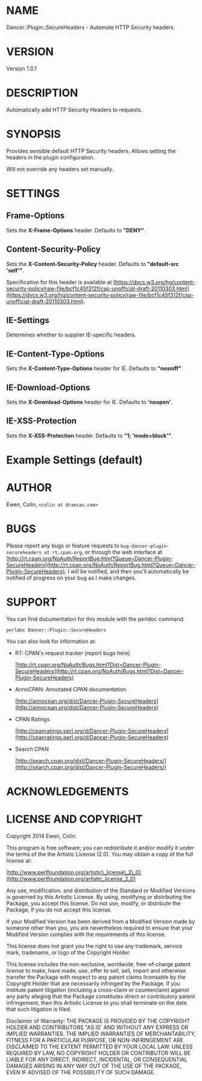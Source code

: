 # NAME

Dancer::Plugin::SecureHeaders - Automate HTTP Security headers.

# VERSION

Version 1.0.1

# DESCRIPTION

Automatically add HTTP Security Headers to requests.

# SYNOPSIS

Provides sensible default HTTP Security headers. Allows setting the headers in the plugin configuration.

Will not override any headers set manually.

# SETTINGS

## Frame-Options

Sets the **X-Frame-Options** header. Defaults to **"DENY"**.

## Content-Security-Policy

Sets the **X-Content-Security-Policy** header. Defaults to **"default-src 'self'"**. 

Specification for this header is available at [https://dvcs.w3.org/hg/content-security-policy/raw-file/bcf1c45f312f/csp-unofficial-draft-20110303.html](https://dvcs.w3.org/hg/content-security-policy/raw-file/bcf1c45f312f/csp-unofficial-draft-20110303.html).

## IE-Settings

Determines whether to supplier IE-specific headers.

## IE-Content-Type-Options

Sets the **X-Content-Type-Options** header for IE. Defaults to **"nosniff"**.

## IE-Download-Options

Sets the **X-Download-Options** header for IE. Defaults to **'noopen'**.

## IE-XSS-Protection

Sets the **X-XSS-Protection** header. Defaults to **"1; 'mode=block'"**.

# Example Settings (default)

# AUTHOR

Ewen, Colin, `<colin at draecas.com>`

# BUGS

Please report any bugs or feature requests to `bug-dancer-plugin-secureheaders at rt.cpan.org`, or through
the web interface at [http://rt.cpan.org/NoAuth/ReportBug.html?Queue=Dancer-Plugin-SecureHeaders](http://rt.cpan.org/NoAuth/ReportBug.html?Queue=Dancer-Plugin-SecureHeaders).  I will be notified, and then you'll
automatically be notified of progress on your bug as I make changes.

# SUPPORT

You can find documentation for this module with the perldoc command.

    perldoc Dancer::Plugin::SecureHeaders

You can also look for information at:

- RT: CPAN's request tracker (report bugs here)

    [http://rt.cpan.org/NoAuth/Bugs.html?Dist=Dancer-Plugin-SecureHeaders](http://rt.cpan.org/NoAuth/Bugs.html?Dist=Dancer-Plugin-SecureHeaders)

- AnnoCPAN: Annotated CPAN documentation

    [http://annocpan.org/dist/Dancer-Plugin-SecureHeaders](http://annocpan.org/dist/Dancer-Plugin-SecureHeaders)

- CPAN Ratings

    [http://cpanratings.perl.org/d/Dancer-Plugin-SecureHeaders](http://cpanratings.perl.org/d/Dancer-Plugin-SecureHeaders)

- Search CPAN

    [http://search.cpan.org/dist/Dancer-Plugin-SecureHeaders/](http://search.cpan.org/dist/Dancer-Plugin-SecureHeaders/)

# ACKNOWLEDGEMENTS

# LICENSE AND COPYRIGHT

Copyright 2014 Ewen, Colin.

This program is free software; you can redistribute it and/or modify it
under the terms of the the Artistic License (2.0). You may obtain a
copy of the full license at:

[http://www.perlfoundation.org/artistic\_license\_2\_0](http://www.perlfoundation.org/artistic_license_2_0)

Any use, modification, and distribution of the Standard or Modified
Versions is governed by this Artistic License. By using, modifying or
distributing the Package, you accept this license. Do not use, modify,
or distribute the Package, if you do not accept this license.

If your Modified Version has been derived from a Modified Version made
by someone other than you, you are nevertheless required to ensure that
your Modified Version complies with the requirements of this license.

This license does not grant you the right to use any trademark, service
mark, tradename, or logo of the Copyright Holder.

This license includes the non-exclusive, worldwide, free-of-charge
patent license to make, have made, use, offer to sell, sell, import and
otherwise transfer the Package with respect to any patent claims
licensable by the Copyright Holder that are necessarily infringed by the
Package. If you institute patent litigation (including a cross-claim or
counterclaim) against any party alleging that the Package constitutes
direct or contributory patent infringement, then this Artistic License
to you shall terminate on the date that such litigation is filed.

Disclaimer of Warranty: THE PACKAGE IS PROVIDED BY THE COPYRIGHT HOLDER
AND CONTRIBUTORS "AS IS' AND WITHOUT ANY EXPRESS OR IMPLIED WARRANTIES.
THE IMPLIED WARRANTIES OF MERCHANTABILITY, FITNESS FOR A PARTICULAR
PURPOSE, OR NON-INFRINGEMENT ARE DISCLAIMED TO THE EXTENT PERMITTED BY
YOUR LOCAL LAW. UNLESS REQUIRED BY LAW, NO COPYRIGHT HOLDER OR
CONTRIBUTOR WILL BE LIABLE FOR ANY DIRECT, INDIRECT, INCIDENTAL, OR
CONSEQUENTIAL DAMAGES ARISING IN ANY WAY OUT OF THE USE OF THE PACKAGE,
EVEN IF ADVISED OF THE POSSIBILITY OF SUCH DAMAGE.
